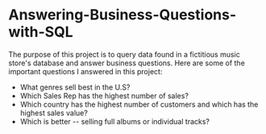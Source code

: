 # Answering-Business-Questions-with-SQL
The purpose of this project is to query data found in a fictitious music store's database and answer business questions. 
Here are some of the important questions I answered in this project:
- What genres sell best in the U.S?
- Which Sales Rep has the highest number of sales?
- Which country has the highest number of customers and which has the highest sales value?
- Which is better -- selling full albums or individual tracks?

